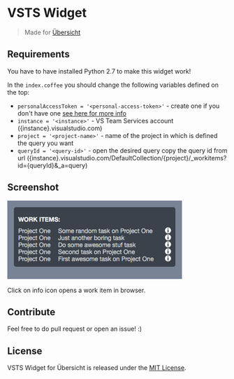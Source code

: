 # VSTS Widget

> Made for [Übersicht](http://tracesof.net/uebersicht/)

## Requirements

You have to have installed Python 2.7 to make this widget work!

In the ```index.coffee``` you should change the following variables defined on the top:

* ```personalAccessToken = '<personal-access-token>'``` - create one if you don't have one [see here for more info](https://www.visualstudio.com/en-us/docs/integrate/get-started/auth/overview)
* ``` instance = '<instance>' ``` - VS Team Services account ({instance}.visualstudio.com)
* ``` project = '<project-name>' ``` - name of the project in which is defined the query you want
* ``` queryId = '<query-id>' ``` - open the desired query copy the query id from url ({instance}.visualstudio.com/DefaultCollection/{project}/_workitems?id={queryId}&_a=query)

## Screenshot

![screenshot](screenshot.png)

Click on info icon opens a work item in browser.

## Contribute

Feel free to do pull request or open an issue! :)

## License

VSTS Widget for Übersicht is released under the [MIT License](http://www.opensource.org/licenses/MIT).